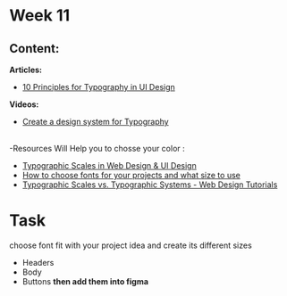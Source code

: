 # Week 11

## Content:

 **Articles:**
- [10 Principles for Typography in UI Design](https://uxdesign.cc/10-principles-for-typography-usage-in-ui-design-a8f038f43ffd)

 **Videos:**
- [Create a design system for Typography](https://www.youtube.com/watch?v=YjjD_AopSok&list=PL3D6gNbm5p0kXdPRvPhe5YsRklOPWd5ib&index=2)
<br>
-Resources Will Help you to chosse your color :

 - [Typographic Scales in Web Design & UI Design](https://www.youtube.com/watch?v=ot-5dQG2v5M)
- [How to choose fonts for your projects and what size to use ](https://www.youtube.com/watch?v=vnDh1KRN2GM)  
- [Typographic Scales vs. Typographic Systems - Web Design Tutorials ](https://www.youtube.com/watch?v=Ie0Adpe-0eM)  



# Task
choose font fit with your project idea and create its different sizes 
- Headers
- Body
- Buttons 
**then add them into figma** 

